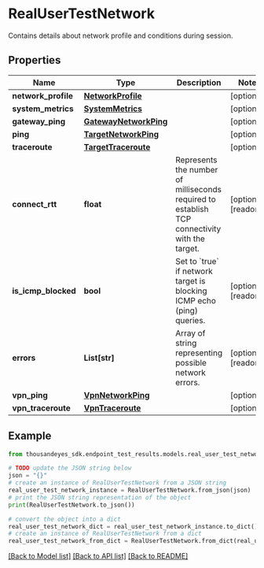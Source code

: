 # RealUserTestNetwork

Contains details about network profile and conditions during session.

## Properties

Name | Type | Description | Notes
------------ | ------------- | ------------- | -------------
**network_profile** | [**NetworkProfile**](NetworkProfile.md) |  | [optional] 
**system_metrics** | [**SystemMetrics**](SystemMetrics.md) |  | [optional] 
**gateway_ping** | [**GatewayNetworkPing**](GatewayNetworkPing.md) |  | [optional] 
**ping** | [**TargetNetworkPing**](TargetNetworkPing.md) |  | [optional] 
**traceroute** | [**TargetTraceroute**](TargetTraceroute.md) |  | [optional] 
**connect_rtt** | **float** | Represents the number of milliseconds required to establish TCP connectivity with the target. | [optional] [readonly] 
**is_icmp_blocked** | **bool** | Set to &#x60;true&#x60; if network target is blocking ICMP echo (ping) queries. | [optional] [readonly] 
**errors** | **List[str]** | Array of string representing possible network errors. | [optional] [readonly] 
**vpn_ping** | [**VpnNetworkPing**](VpnNetworkPing.md) |  | [optional] 
**vpn_traceroute** | [**VpnTraceroute**](VpnTraceroute.md) |  | [optional] 

## Example

```python
from thousandeyes_sdk.endpoint_test_results.models.real_user_test_network import RealUserTestNetwork

# TODO update the JSON string below
json = "{}"
# create an instance of RealUserTestNetwork from a JSON string
real_user_test_network_instance = RealUserTestNetwork.from_json(json)
# print the JSON string representation of the object
print(RealUserTestNetwork.to_json())

# convert the object into a dict
real_user_test_network_dict = real_user_test_network_instance.to_dict()
# create an instance of RealUserTestNetwork from a dict
real_user_test_network_from_dict = RealUserTestNetwork.from_dict(real_user_test_network_dict)
```
[[Back to Model list]](../README.md#documentation-for-models) [[Back to API list]](../README.md#documentation-for-api-endpoints) [[Back to README]](../README.md)


